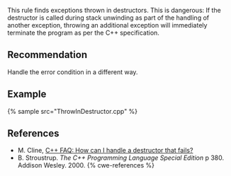 This rule finds exceptions thrown in destructors. This is dangerous: If the destructor is called during stack unwinding as part of the handling of another exception, throwing an additional exception will immediately terminate the program as per the C++ specification.


## Recommendation
Handle the error condition in a different way.


## Example
{% sample src="ThrowInDestructor.cpp" %}

## References
* M. Cline, [C++ FAQ: How can I handle a destructor that fails?](https://isocpp.org/wiki/faq/exceptions#dtors-shouldnt-throw)
* B. Stroustrup. *The C++ Programming Language Special Edition* p 380. Addison Wesley. 2000.
{% cwe-references %}
